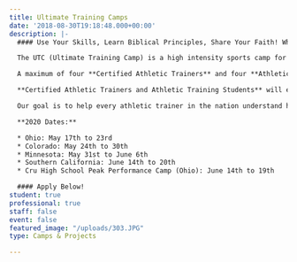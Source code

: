 ```yaml
---
title: Ultimate Training Camps
date: '2018-08-30T19:18:48.000+00:00'
description: |-
  #### Use Your Skills, Learn Biblical Principles, Share Your Faith! Why not join AIA Sports Performance on an adventure in your field of expertise. Let us encourage you in your faith journey at The Ultimate Training Camp!

  The UTC (Ultimate Training Camp) is a high intensity sports camp for athletes. We tackle the issue of how to blend faith and sport together on the field of competition. We teach five Biblical Principles to athletes and then allow them to test those truths in a 20-hour sports marathon known as The S.P.E.C.I.A.L. As a result there is a need for athletic trainers and students to cover this camp.

  A maximum of four **Certified Athletic Trainers** and four **Athletic Training Students** are needed to assist with each week’s experience.

  **Certified Athletic Trainers and Athletic Training Students** will enjoy small group discussions as a sports medicine team as we explore how these Principles impact our lives, careers and service to athletes. If you're interested in serving as the Head AT at a UTC, take a look at our [Athletic Trainer Part-Time](https://goaia.org/sportsperformance/get-involved/staff) role.

  Our goal is to help every athletic trainer in the nation understand how the gospel impacts their sport and life.

  **2020 Dates:**

  * Ohio: May 17th to 23rd
  * Colorado: May 24th to 30th
  * Minnesota: May 31st to June 6th
  * Southern California: June 14th to 20th
  * Cru High School Peak Performance Camp (Ohio): June 14th to 19th

  #### Apply Below!
student: true
professional: true
staff: false
event: false
featured_image: "/uploads/303.JPG"
type: Camps & Projects

---
```


